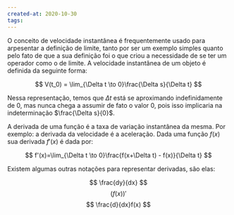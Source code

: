 ```yaml
---
created-at: 2020-10-30
tags:
---
```

O conceito de velocidade instantânea é frequentemente usado para arpesentar a definição de limite, tanto por ser um exemplo simples quanto pelo fato de que a sua definição foi o que criou a necessidade de se ter um operador como o de limite. A velocidade instantânea de um objeto é definida da seguinte forma:

$$
V(t_0) = \lim_{\Delta t \to 0}\frac{\Delta s}{\Delta t}
$$

Nessa representação, temos que $\Delta t$ está se aproximando indefinidamente de $0$, mas nunca chega a assumir de fato o valor $0$, pois isso implicaria na indeterminação $\frac{\Delta s}{0}$.

A derivada de uma função é a taxa de variação instantânea da mesma. Por exemplo: a derivada da velocidade é a aceleração. Dada uma função $f(x)$ sua derivada $f'(x)$ é dada por:

$$
f'(x)=\lim_{\Delta t \to 0}\frac{f(x+\Delta t) - f(x)}{\Delta t}
$$

Existem algumas outras notações para representar derivadas, são elas:

$$
\frac{dy}{dx}
$$
$$
(f(x))'
$$
$$
\frac{d}{dx}f(x)
$$